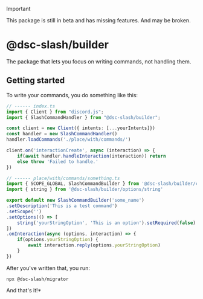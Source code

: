 > [!IMPORTANT]
> This package is still in beta and has missing features. And may be broken.

# @dsc-slash/builder
The package that lets you focus on writing commands, not handling them.

## Getting started
To write your commands, you do something like this:
```ts
// ------ index.ts
import { Client } from "discord.js";
import { SlashCommandHandler } from "@dsc-slash/builder";

const client = new Client({ intents: [...yourIntents]})
const handler = new SlashCommandHandler()
handler.loadCommands('./place/with/commands/')

client.on('interactionCreate', async (interaction) => {
    if(await handler.handleInteraction(interaction)) return
    else throw 'Failed to handle.'
})

// ------ place/with/commands/something.ts
import { SCOPE_GLOBAL, SlashCommandBuilder } from '@dsc-slash/builder/command'
import { string } from '@dsc-slash/builder/options/string'

export default new SlashCommandBuilder('some_name')
.setDescription('This is a test command')
.setScope('')
.setOptions(() => [
    string('yourStringOption', 'This is an option').setRequired(false)
])
.onInteraction(async (options, interaction) => {
    if(options.yourStringOption) {
        await interaction.reply(options.yourStringOption)
    }
})
```

After you've written that, you run:
```
npx @dsc-slash/migrator
```

And that's it!*